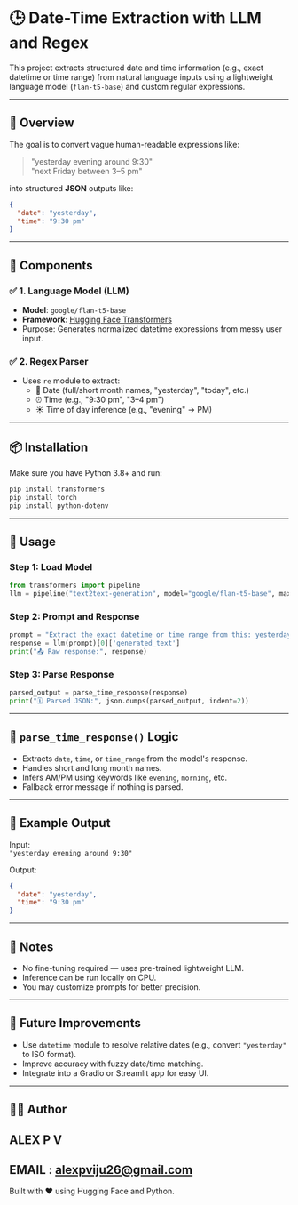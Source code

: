 # 🕒 Date-Time Extraction with LLM and Regex

This project extracts structured date and time information (e.g., exact datetime or time range) from natural language inputs using a lightweight language model (`flan-t5-base`) and custom regular expressions.

---

## 🚀 Overview

The goal is to convert vague human-readable expressions like:

> "yesterday evening around 9:30"  
> "next Friday between 3–5 pm"  

into structured **JSON** outputs like:

```json
{
  "date": "yesterday",
  "time": "9:30 pm"
}
```

---

## 🧱 Components

### ✅ 1. Language Model (LLM)
- **Model**: `google/flan-t5-base`
- **Framework**: [Hugging Face Transformers](https://huggingface.co/docs/transformers)
- Purpose: Generates normalized datetime expressions from messy user input.

### ✅ 2. Regex Parser
- Uses `re` module to extract:
  - 📅 Date (full/short month names, "yesterday", "today", etc.)
  - ⏰ Time (e.g., "9:30 pm", "3–4 pm")
  - ☀️ Time of day inference (e.g., "evening" → PM)

---

## 📦 Installation

Make sure you have Python 3.8+ and run:

```bash
pip install transformers
pip install torch
pip install python-dotenv
```

---

## 🧪 Usage

### Step 1: Load Model

```python
from transformers import pipeline
llm = pipeline("text2text-generation", model="google/flan-t5-base", max_length=256)
```

### Step 2: Prompt and Response

```python
prompt = "Extract the exact datetime or time range from this: yesterday evening around 9:30"
response = llm(prompt)[0]['generated_text']
print("📤 Raw response:", response)
```

### Step 3: Parse Response

```python
parsed_output = parse_time_response(response)
print("🗓️ Parsed JSON:", json.dumps(parsed_output, indent=2))
```

---

## 📜 `parse_time_response()` Logic

- Extracts `date`, `time`, or `time_range` from the model's response.
- Handles short and long month names.
- Infers AM/PM using keywords like `evening`, `morning`, etc.
- Fallback error message if nothing is parsed.

---

## 📂 Example Output

Input:  
`"yesterday evening around 9:30"`

Output:
```json
{
  "date": "yesterday",
  "time": "9:30 pm"
}
```

---

## 📌 Notes

- No fine-tuning required — uses pre-trained lightweight LLM.
- Inference can be run locally on CPU.
- You may customize prompts for better precision.

---

## 🧠 Future Improvements

- Use `datetime` module to resolve relative dates (e.g., convert `"yesterday"` to ISO format).
- Improve accuracy with fuzzy date/time matching.
- Integrate into a Gradio or Streamlit app for easy UI.

---

## 🧑‍💻 Author
##  ALEX P V
## EMAIL : alexpviju26@gmail.com

Built with ❤️ using Hugging Face and Python.
